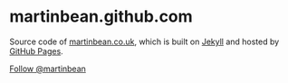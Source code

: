 # martinbean.github.com

Source code of [martinbean.co.uk](http://martinbean.co.uk/), which is built on [Jekyll](https://github.com/mojombo/jekyll) and hosted by [GitHub Pages](http://pages.github.com/).

<a href="https://twitter.com/martinbean" class="twitter-follow-button" data-show-count="false" data-size="large">Follow @martinbean</a>
<script>!function(d,s,id){var js,fjs=d.getElementsByTagName(s)[0],p=/^http:/.test(d.location)?'http':'https';if(!d.getElementById(id)){js=d.createElement(s);js.id=id;js.src=p+'://platform.twitter.com/widgets.js';fjs.parentNode.insertBefore(js,fjs);}}(document, 'script', 'twitter-wjs');</script>